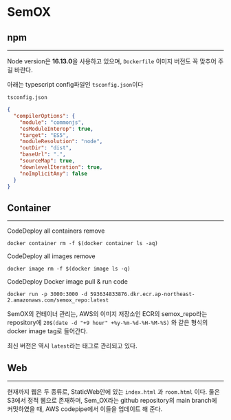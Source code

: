 # SemOX

## npm

---

Node version은 **16.13.0**을 사용하고 있으며, `Dockerfile` 이미지 버전도 꼭 맞추어 주길 바란다.

아래는 typescript config파일인 `tsconfig.json`이다

`tsconfig.json`

```json
{
  "compilerOptions": {
    "module": "commonjs",
    "esModuleInterop": true,
    "target": "ES5",
    "moduleResolution": "node",
    "outDir": "dist",
    "baseUrl": ".",
    "sourceMap": true,
    "downlevelIteration": true,
    "noImplicitAny": false
  }
}
```

## Container

---

CodeDeploy all containers remove

`docker container rm -f $(docker container ls -aq)`

CodeDeploy all images remove

`docker image rm -f $(docker image ls -q)`

CodeDeploy Docker image pull & run code

`docker run -p 3000:3000 -d 593634833876.dkr.ecr.ap-northeast-2.amazonaws.com/semox_repo:latest`

SemOX의 컨테이너 관리는, AWS의 이미지 저장소인 ECR의 semox_repo라는 repository에 `20$(date -d "+9 hour" +%y-%m-%d-%H-%M-%S)` 와 같은 형식의 docker image tag로 들어간다.

최신 버전은 역시 `latest`라는 태그로 관리되고 있다.

## Web

---

현재까지 웹은 두 종류로, StaticWeb안에 있는 `index.html` 과 `room.html` 이다. 둘은 S3에서 정적 웹으로 존재하며, Sem_OX라는 github repository의 main branch에 커밋하였을 때, AWS codepipe에서 이들을 업데이트 해 준다.